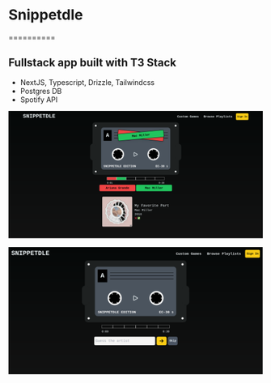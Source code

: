 # Snippetdle

==========

## Fullstack app built with T3 Stack

- NextJS, Typescript, Drizzle, Tailwindcss
- Postgres DB
- Spotify API

![Screenshot of winning a game](https://github.com/f0rc/snippetdle/blob/main/readme/1.png?raw=true)

![Screenshot of site](https://github.com/f0rc/snippetdle/blob/main/readme/2.png?raw=true)
